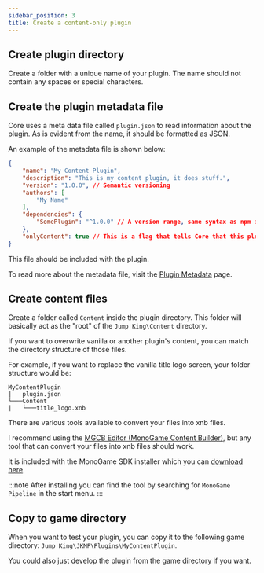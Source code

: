 ```yaml
---
sidebar_position: 3
title: Create a content-only plugin
---
```

## Create plugin directory
Create a folder with a unique name of your plugin. The name should not contain any spaces or special characters.

## Create the plugin metadata file
Core uses a meta data file called ```plugin.json``` to read information about the plugin. As is evident from the name, it should be formatted as JSON.

An example of the metadata file is shown below:
```json
{
    "name": "My Content Plugin",
    "description": "This is my content plugin, it does stuff.",
    "version": "1.0.0", // Semantic versioning
    "authors": [
        "My Name"
    ],
    "dependencies": {
        "SomePlugin": "^1.0.0" // A version range, same syntax as npm if you're familiar with it.
    },
    "onlyContent": true // This is a flag that tells Core that this plugin only contains content.
}
```

This file should be included with the plugin.

To read more about the metadata file, visit the [Plugin Metadata](../../plugin-metadata) page.

## Create content files
Create a folder called ```Content``` inside the plugin directory. This folder will basically act as the "root" of the ```Jump King\Content``` directory.

If you want to overwrite vanilla or another plugin's content, you can match the directory structure of those files.

For example, if you want to replace the vanilla title logo screen, your folder structure would be:

```
MyContentPlugin
|   plugin.json
└───Content
|   └───title_logo.xnb
```

There are various tools available to convert your files into xnb files.

I recommend using the [MGCB Editor (MonoGame Content Builder)](https://docs.monogame.net/articles/content/using_mgcb_editor.html), but any tool that can convert your files into xnb files should work.

It is included with the MonoGame SDK installer which you can [download here](https://github.com/MonoGame/MonoGame/releases/tag/v3.7.1).

:::note
After installing you can find the tool by searching for ```MonoGame Pipeline``` in the start menu.
:::

## Copy to game directory
When you want to test your plugin, you can copy it to the following game directory: ```Jump King\JKMP\Plugins\MyContentPlugin```.

You could also just develop the plugin from the game directory if you want.
